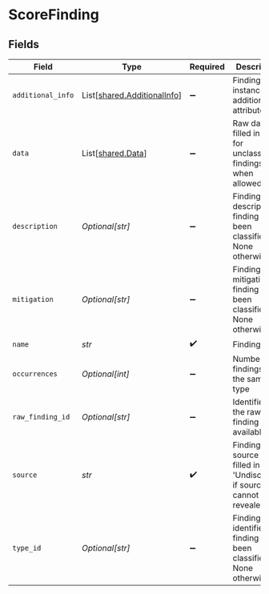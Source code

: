 # ScoreFinding


## Fields

| Field                                                                       | Type                                                                        | Required                                                                    | Description                                                                 |
| --------------------------------------------------------------------------- | --------------------------------------------------------------------------- | --------------------------------------------------------------------------- | --------------------------------------------------------------------------- |
| `additional_info`                                                           | List[[shared.AdditionalInfo](../../models/shared/additionalinfo.md)]        | :heavy_minus_sign:                                                          | Finding instance additional attributes                                      |
| `data`                                                                      | List[[shared.Data](../../models/shared/data.md)]                            | :heavy_minus_sign:                                                          | Raw data filled in only for unclassified findings, when allowed             |
| `description`                                                               | *Optional[str]*                                                             | :heavy_minus_sign:                                                          | Finding description if finding has been classified, None otherwise          |
| `mitigation`                                                                | *Optional[str]*                                                             | :heavy_minus_sign:                                                          | Finding mitigation if finding has been classified, None otherwise           |
| `name`                                                                      | *str*                                                                       | :heavy_check_mark:                                                          | Finding name                                                                |
| `occurrences`                                                               | *Optional[int]*                                                             | :heavy_minus_sign:                                                          | Number of findings of the same type                                         |
| `raw_finding_id`                                                            | *Optional[str]*                                                             | :heavy_minus_sign:                                                          | Identifier of the raw finding if available                                  |
| `source`                                                                    | *str*                                                                       | :heavy_check_mark:                                                          | Finding source or filled in with 'Undisclosed' if source cannot be revealed |
| `type_id`                                                                   | *Optional[str]*                                                             | :heavy_minus_sign:                                                          | Finding type identifier if finding has been classified, None otherwise      |